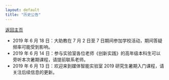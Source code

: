 ```yaml
---
layout: default
title: "历史公告"
---
```


[返回主页](../)

- 2019 年 6 月 18 日：大助教在 7 月 2 日至 7 日期间参加学校活动，期间答疑频率可能受到影响。
- 2019 年 6 月 14 日：参与实验室各位老师《创新实践》的高年级本科生可以旁听本次暑期课程，请提前联系老师。
- 2019 年 6 月 13 日：欢迎来到媒体智能实验室 2019 研究生暑期入门课程，请关注后续信息的更新。
